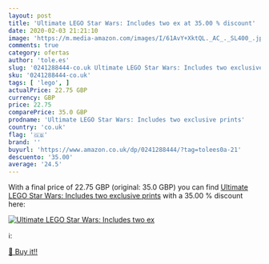 ```yaml
---
layout: post
title: 'Ultimate LEGO Star Wars: Includes two ex at 35.00 % discount'
date: 2020-02-03 21:21:10
image: 'https://m.media-amazon.com/images/I/61AvY+XktQL._AC_._SL400_.jpg'
comments: true
category: ofertas
author: 'tole.es'
slug: '0241288444-co.uk Ultimate LEGO Star Wars: Includes two exclusive prints'
sku: '0241288444-co.uk'
tags: [ 'lego', ]
actualPrice: 22.75 GBP
currency: GBP
price: 22.75
comparePrice: 35.0 GBP
prodname: 'Ultimate LEGO Star Wars: Includes two exclusive prints'
country: 'co.uk'
flag: '🇬🇧'
brand: ''
buyurl: 'https://www.amazon.co.uk/dp/0241288444/?tag=tolees0a-21'
descuento: '35.00'
average: '24.5'
---
```


With a final price of 22.75 GBP (original: 35.0 GBP) you can find [Ultimate LEGO Star Wars: Includes two exclusive prints](https://www.amazon.co.uk/dp/0241288444/?tag=tolees0a-21) with a  35.00 % discount here:

[![Ultimate LEGO Star Wars: Includes two ex](https://m.media-amazon.com/images/I/61AvY+XktQL._AC_._SL400_.jpg)](https://www.amazon.co.uk/dp/0241288444/?tag=tolees0a-21)

ℹ️:


[🛒 Buy it!!](https://www.amazon.co.uk/dp/0241288444/?tag=tolees0a-21)

